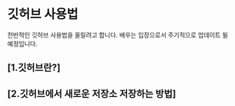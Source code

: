 # 깃허브 사용법
전반적인 깃허브 사용법을 올릴려고 합니다. 배우는 입장으로서 주기적으로 업데이트 될 예정입니다.

## [1.깃허브란?]

## [2.깃허브에서 새로운 저장소 저장하는 방법]
